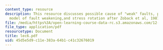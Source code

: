 ```yaml
---
content_type: resource
description: This resource discusses possible cause of "weak" faults, pour fluid pressure
  model of fault weakening,and stress rotation after Zoback et al, 1987.
file: /media/https%3A/open-learning-course-data-rc.s3.amazonaws.com/12-520-geodynamics-fall-2006/45d5e5d9c11e383a64b1c41c32676019_lec6.pdf
file_type: application/pdf
resourcetype: Document
title: lec6.pdf
uid: 45d5e5d9-c11e-383a-64b1-c41c32676019
---
```

